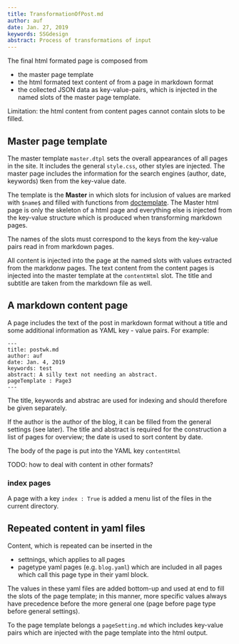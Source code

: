 ```yaml
---
title: TransformationOfPost.md
author: auf 
date: Jan. 27, 2019
keywords: SSGdesign
abstract: Process of transformations of input
---
```


The final html formated page is composed from 
- the master page template
- the html formated text content of from a page in markdown format
- the collected JSON data as key-value-pairs, which is injected in
the named slots of the master page template. 

Limitation: the html content from content pages cannot contain slots to be
filled. 

## Master page template
The master template `master.dtpl` sets the overall appearances of 
all pages in the site. It includes the 
general `style.css`, other styles are injected.
The master page includes the information for the search engines 
(author, date, keywords) tken from the key-value date.

The template is the **Master** in which slots for inclusion of values are 
marked with  `$name$` and filled with functions from 
[doctemplate](http://hackage.haskell.org/package/doctemplates).
The Master html page is only the skeleton of a html page and everything
else is injected from the key-value structure which is produced 
when transforming markdown pages. 

The names of the slots must correspond to the keys from the key-value 
pairs read in from markdown pages.


All content is injected into the page at the named slots with 
values extracted from the markdonw pages. The text content from the 
content pages is injected into the master template at the `contentHtml` slot. 
The title and subtitle are taken from the markdown file as well.


## A markdown content page

A page includes the text of the post in markdown format without a title
and some additional information as YAML key - value pairs. For example: 

```
---
title: postwk.md
author: auf 
date: Jan. 4, 2019
keywords: test
abstract: A silly text not needing an abstract.
pageTemplate : Page3
---
```

The title, keywords and abstrac are used for indexing and should therefore be given separately. 

If the author is the author of the blog, it can be filled from the general settings (see later).
The title and abstract is required for the construction a list of pages for overview; 
the date is used to sort content by date. 

The body of the page is put into the YAML key `contentHtml`

TODO: how to deal with content in other formats? 

### index pages
A page with a key `index : True` is added a menu list of the files in the current directory. 




## Repeated content in yaml files

Content, which is repeated can be inserted in the
- settnings, which applies to all pages 
- pagetype yaml pages (e.g. `blog.yaml`) which are included in
all pages which call this page type in their yaml block.

The values in these yaml files are added bottom-up and used at end to 
fill the slots of the page template; in this manner, more specific 
values always have precedence before the more general one 
(page before page type before general settings).

To the page template belongs a `pageSetting.md` which includes key-value pairs which are 
injected with the page template into the html output. 

 
 

